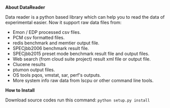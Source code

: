 
**About DataReader**

Data reader is a python based library which can help you to read the data of experimental easier.
Now it support raw data files from:
- Emon / EDP processed csv files. 
- PCM csv formatted files.
- redis benchmark and memtier output file.
- SPECjbb2006 benchmark result file.
- SPECjbb2015 preset mode benchmark result file and output files.
- Web search (from cloud suite project) result xml file or output file.
- Clucene results
- ptumon output files.
- OS tools pqos, vmstat, sar, perf's outputs.
- More system info raw data from lscpu or other command line tools.  

**How to Install** 

Download source codes run this command:
    `python setup.py install`
 

